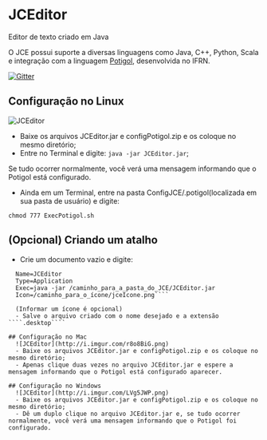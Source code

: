 # JCEditor
Editor de texto criado em Java

O JCE possui suporte a diversas linguagens como Java, C++, Python, Scala e integração com a linguagem [Potigol](http://potigol.github.io/), desenvolvida no IFRN.

[![Gitter](https://badges.gitter.im/cristian-henrique/JCEditor.svg)](https://gitter.im/cristian-henrique/JCEditor?utm_source=badge&utm_medium=badge&utm_campaign=pr-badge)

## Configuração no Linux
  ![JCEditor](http://i.imgur.com/mpWaKwC.png)
  - Baixe os arquivos JCEditor.jar e configPotigol.zip e os coloque no mesmo diretório;
  - Entre no Terminal e digite: ````java -jar JCEditor.jar````;

   Se tudo ocorrer normalmente, você verá uma mensagem informando que o Potigol está configurado.
  - Ainda em um Terminal, entre na pasta ConfigJCE/.potigol(localizada em sua pasta de usuário) e digite:
  
  ````chmod 777 ExecPotigol.sh````

## (Opcional) Criando um atalho
  - Crie um documento vazio e digite:
  
````[Desktop Entry]
  Name=JCEditor
  Type=Application
  Exec=java -jar /caminho_para_a_pasta_do_JCE/JCEditor.jar
  Icon=/caminho_para_o_ícone/jceIcone.png````
  
  (Informar um ícone é opcional)
  - Salve o arquivo criado com o nome desejado e a extensão ````.desktop````

## Configuração no Mac
  ![JCEditor](http://i.imgur.com/r8o8BiG.png)
  - Baixe os arquivos JCEditor.jar e configPotigol.zip e os coloque no mesmo diretório;
  - Apenas clique duas vezes no arquivo JCEditor.jar e espere a mensagem informando que o Potigol está configurado aparecer.

## Configuração no Windows
  ![JCEditor](http://i.imgur.com/LVg5JWP.png)
  - Baixe os arquivos JCEditor.jar e configPotigol.zip e os coloque no mesmo diretório;
  - Dê um duplo clique no arquivo JCEditor.jar e, se tudo ocorrer normalmente, você verá uma mensagem informando que o Potigol foi configurado.
